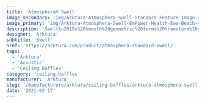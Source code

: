 ```yaml
---
title: 'Atmosphera® Swell'
image_secondary: 'img/Arktura-Atmosphera-Swell-Standard-Feature-Image-v3-1600x1600.png'
image_primary: 'img/Arktura-Atmosphera-Swell-EmPower-Health-Ewa-Beach-HI_WEB_2-scaled.jpg'
description: 'Swell%u2019s%20smooth%20geometric%20forms%20transform%20your%20thoughts%20and%20space%20into%20a%20tranquil%20oceanside%20paradise.%20Swell%u2019s%20gentle%20pattern%20adds%20excitement%20while%20capturing%20the%20aura%20of%20billowing%20clouds%20and%20the%20gentle%20swell%20of%20an%20active%20ocean.%20Perfect%20for%20a%20dramatic%20yet%20elegant%20design%2C%20Swell%20incorporates%20our%20Soft%20Sound%AE%20fins%20to%20a%20good%20job%20of%20quieting%20the%20noise%20of%20the%20waves%20lapping%20against%20the%20shore.'
designer: 'Arktura'
subtitle: 'Swell'
href: 'https://arktura.com/product/atmosphera-standard-swell/'
tags:
  - 'Arktura'
  - 'Acoustic'
  - 'Ceiling Baffles'
category: 'ceiling-baffles'
manufacturer: 'Arktura'
slug: '/manufacturers/arktura/ceiling-baffles/arktura-atmosphera-swell'
date: '2021-02-17'
---
```

